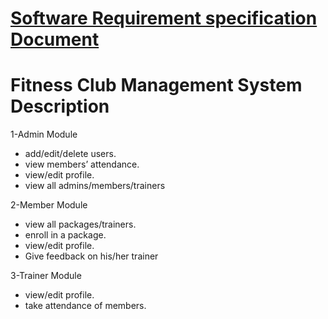 # [Software Requirement specification Document](https://drive.google.com/file/d/14aIwKaITrHyydOkqbQhVjUwrzZkPQIxz/view?usp=sharing)

# Fitness Club Management System Description

1-Admin Module
- add/edit/delete users.
- view members’ attendance.
- view/edit profile.
- view all admins/members/trainers

2-Member Module
- view all packages/trainers.
- enroll in a package.
- view/edit profile.
- Give feedback on his/her trainer

3-Trainer Module
- view/edit profile.
- take attendance of members.

